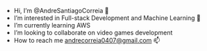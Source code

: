 - Hi, I’m @AndreSantiagoCorreia 👋
- I’m interested in Full-stack Development and Machine Learning 👀
- I’m currently learning AWS
- I’m looking to collaborate on video games development
- How to reach me andrecorreia0407@gmail.com 📫

<!---
AndreSantiagoCorreia/AndreSantiagoCorreia is a ✨ special ✨ repository because its `README.md` (this file) appears on your GitHub profile.
You can click the Preview link to take a look at your changes.
--->
